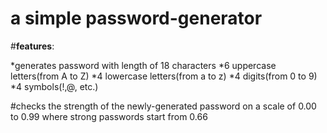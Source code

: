 
# a simple password-generator
#**features**:

*generates password with length of 18 characters
*6 uppercase letters(from A to Z)
*4 lowercase letters(from a to z)
*4 digits(from 0 to 9)
*4 symbols(!,@, etc.)

#checks the strength of the newly-generated password on a scale of 0.00 to 0.99 where strong passwords start from 0.66
